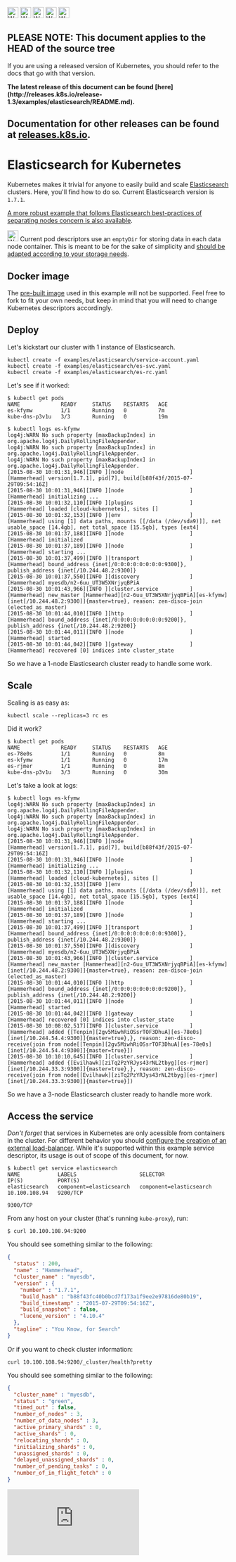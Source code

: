 <!-- BEGIN MUNGE: UNVERSIONED_WARNING -->

<!-- BEGIN STRIP_FOR_RELEASE -->

<img src="http://kubernetes.io/kubernetes/img/warning.png" alt="WARNING"
     width="25" height="25">
<img src="http://kubernetes.io/kubernetes/img/warning.png" alt="WARNING"
     width="25" height="25">
<img src="http://kubernetes.io/kubernetes/img/warning.png" alt="WARNING"
     width="25" height="25">
<img src="http://kubernetes.io/kubernetes/img/warning.png" alt="WARNING"
     width="25" height="25">
<img src="http://kubernetes.io/kubernetes/img/warning.png" alt="WARNING"
     width="25" height="25">

<h2>PLEASE NOTE: This document applies to the HEAD of the source tree</h2>

If you are using a released version of Kubernetes, you should
refer to the docs that go with that version.

<!-- TAG RELEASE_LINK, added by the munger automatically -->
<strong>
The latest release of this document can be found
[here](http://releases.k8s.io/release-1.3/examples/elasticsearch/README.md).

Documentation for other releases can be found at
[releases.k8s.io](http://releases.k8s.io).
</strong>
--

<!-- END STRIP_FOR_RELEASE -->

<!-- END MUNGE: UNVERSIONED_WARNING -->

# Elasticsearch for Kubernetes

Kubernetes makes it trivial for anyone to easily build and scale [Elasticsearch](http://www.elasticsearch.org/) clusters. Here, you'll find how to do so.
Current Elasticsearch version is `1.7.1`.

[A more robust example that follows Elasticsearch best-practices of separating nodes concern is also available](production_cluster/README.md).

<img src="http://kubernetes.io/kubernetes/img/warning.png" alt="WARNING" width="25" height="25"> Current pod descriptors use an `emptyDir` for storing data in each data node container. This is meant to be for the sake of simplicity and [should be adapted according to your storage needs](../../docs/design/persistent-storage.md).

## Docker image

The [pre-built image](https://github.com/pires/docker-elasticsearch-kubernetes) used in this example will not be supported. Feel free to fork to fit your own needs, but keep in mind that you will need to change Kubernetes descriptors accordingly.

## Deploy

Let's kickstart our cluster with 1 instance of Elasticsearch.

```
kubectl create -f examples/elasticsearch/service-account.yaml
kubectl create -f examples/elasticsearch/es-svc.yaml
kubectl create -f examples/elasticsearch/es-rc.yaml
```

Let's see if it worked:

```
$ kubectl get pods
NAME             READY     STATUS    RESTARTS   AGE
es-kfymw         1/1       Running   0          7m
kube-dns-p3v1u   3/3       Running   0          19m
```

```
$ kubectl logs es-kfymw
log4j:WARN No such property [maxBackupIndex] in org.apache.log4j.DailyRollingFileAppender.
log4j:WARN No such property [maxBackupIndex] in org.apache.log4j.DailyRollingFileAppender.
log4j:WARN No such property [maxBackupIndex] in org.apache.log4j.DailyRollingFileAppender.
[2015-08-30 10:01:31,946][INFO ][node                     ] [Hammerhead] version[1.7.1], pid[7], build[b88f43f/2015-07-29T09:54:16Z]
[2015-08-30 10:01:31,946][INFO ][node                     ] [Hammerhead] initializing ...
[2015-08-30 10:01:32,110][INFO ][plugins                  ] [Hammerhead] loaded [cloud-kubernetes], sites []
[2015-08-30 10:01:32,153][INFO ][env                      ] [Hammerhead] using [1] data paths, mounts [[/data (/dev/sda9)]], net usable_space [14.4gb], net total_space [15.5gb], types [ext4]
[2015-08-30 10:01:37,188][INFO ][node                     ] [Hammerhead] initialized
[2015-08-30 10:01:37,189][INFO ][node                     ] [Hammerhead] starting ...
[2015-08-30 10:01:37,499][INFO ][transport                ] [Hammerhead] bound_address {inet[/0:0:0:0:0:0:0:0:9300]}, publish_address {inet[/10.244.48.2:9300]}
[2015-08-30 10:01:37,550][INFO ][discovery                ] [Hammerhead] myesdb/n2-6uu_UT3W5XNrjyqBPiA
[2015-08-30 10:01:43,966][INFO ][cluster.service          ] [Hammerhead] new_master [Hammerhead][n2-6uu_UT3W5XNrjyqBPiA][es-kfymw][inet[/10.244.48.2:9300]]{master=true}, reason: zen-disco-join (elected_as_master)
[2015-08-30 10:01:44,010][INFO ][http                     ] [Hammerhead] bound_address {inet[/0:0:0:0:0:0:0:0:9200]}, publish_address {inet[/10.244.48.2:9200]}
[2015-08-30 10:01:44,011][INFO ][node                     ] [Hammerhead] started
[2015-08-30 10:01:44,042][INFO ][gateway                  ] [Hammerhead] recovered [0] indices into cluster_state
```

So we have a 1-node Elasticsearch cluster ready to handle some work.

## Scale

Scaling is as easy as:

```
kubectl scale --replicas=3 rc es
```

Did it work?

```
$ kubectl get pods
NAME             READY     STATUS    RESTARTS   AGE
es-78e0s         1/1       Running   0          8m
es-kfymw         1/1       Running   0          17m
es-rjmer         1/1       Running   0          8m
kube-dns-p3v1u   3/3       Running   0          30m
```

Let's take a look at logs:

```
$ kubectl logs es-kfymw
log4j:WARN No such property [maxBackupIndex] in org.apache.log4j.DailyRollingFileAppender.
log4j:WARN No such property [maxBackupIndex] in org.apache.log4j.DailyRollingFileAppender.
log4j:WARN No such property [maxBackupIndex] in org.apache.log4j.DailyRollingFileAppender.
[2015-08-30 10:01:31,946][INFO ][node                     ] [Hammerhead] version[1.7.1], pid[7], build[b88f43f/2015-07-29T09:54:16Z]
[2015-08-30 10:01:31,946][INFO ][node                     ] [Hammerhead] initializing ...
[2015-08-30 10:01:32,110][INFO ][plugins                  ] [Hammerhead] loaded [cloud-kubernetes], sites []
[2015-08-30 10:01:32,153][INFO ][env                      ] [Hammerhead] using [1] data paths, mounts [[/data (/dev/sda9)]], net usable_space [14.4gb], net total_space [15.5gb], types [ext4]
[2015-08-30 10:01:37,188][INFO ][node                     ] [Hammerhead] initialized
[2015-08-30 10:01:37,189][INFO ][node                     ] [Hammerhead] starting ...
[2015-08-30 10:01:37,499][INFO ][transport                ] [Hammerhead] bound_address {inet[/0:0:0:0:0:0:0:0:9300]}, publish_address {inet[/10.244.48.2:9300]}
[2015-08-30 10:01:37,550][INFO ][discovery                ] [Hammerhead] myesdb/n2-6uu_UT3W5XNrjyqBPiA
[2015-08-30 10:01:43,966][INFO ][cluster.service          ] [Hammerhead] new_master [Hammerhead][n2-6uu_UT3W5XNrjyqBPiA][es-kfymw][inet[/10.244.48.2:9300]]{master=true}, reason: zen-disco-join (elected_as_master)
[2015-08-30 10:01:44,010][INFO ][http                     ] [Hammerhead] bound_address {inet[/0:0:0:0:0:0:0:0:9200]}, publish_address {inet[/10.244.48.2:9200]}
[2015-08-30 10:01:44,011][INFO ][node                     ] [Hammerhead] started
[2015-08-30 10:01:44,042][INFO ][gateway                  ] [Hammerhead] recovered [0] indices into cluster_state
[2015-08-30 10:08:02,517][INFO ][cluster.service          ] [Hammerhead] added {[Tenpin][2gv5MiwhRiOSsrTOF3DhuA][es-78e0s][inet[/10.244.54.4:9300]]{master=true},}, reason: zen-disco-receive(join from node[[Tenpin][2gv5MiwhRiOSsrTOF3DhuA][es-78e0s][inet[/10.244.54.4:9300]]{master=true}])
[2015-08-30 10:10:10,645][INFO ][cluster.service          ] [Hammerhead] added {[Evilhawk][ziTq2PzYRJys43rNL2tbyg][es-rjmer][inet[/10.244.33.3:9300]]{master=true},}, reason: zen-disco-receive(join from node[[Evilhawk][ziTq2PzYRJys43rNL2tbyg][es-rjmer][inet[/10.244.33.3:9300]]{master=true}])
```

So we have a 3-node Elasticsearch cluster ready to handle more work.

## Access the service

*Don't forget* that services in Kubernetes are only acessible from containers in the cluster. For different behavior you should [configure the creation of an external load-balancer](http://kubernetes.io/v1.0/docs/user-guide/services.html#type-loadbalancer). While it's supported within this example service descriptor, its usage is out of scope of this document, for now.

```
$ kubectl get service elasticsearch
NAME            LABELS                    SELECTOR                  IP(S)           PORT(S)
elasticsearch   component=elasticsearch   component=elasticsearch   10.100.108.94   9200/TCP
                                                                                    9300/TCP
```

From any host on your cluster (that's running `kube-proxy`), run:

```
$ curl 10.100.108.94:9200
```

You should see something similar to the following:


```json
{
  "status" : 200,
  "name" : "Hammerhead",
  "cluster_name" : "myesdb",
  "version" : {
    "number" : "1.7.1",
    "build_hash" : "b88f43fc40b0bcd7f173a1f9ee2e97816de80b19",
    "build_timestamp" : "2015-07-29T09:54:16Z",
    "build_snapshot" : false,
    "lucene_version" : "4.10.4"
  },
  "tagline" : "You Know, for Search"
}
```

Or if you want to check cluster information:


```
curl 10.100.108.94:9200/_cluster/health?pretty
```

You should see something similar to the following:

```json
{
  "cluster_name" : "myesdb",
  "status" : "green",
  "timed_out" : false,
  "number_of_nodes" : 3,
  "number_of_data_nodes" : 3,
  "active_primary_shards" : 0,
  "active_shards" : 0,
  "relocating_shards" : 0,
  "initializing_shards" : 0,
  "unassigned_shards" : 0,
  "delayed_unassigned_shards" : 0,
  "number_of_pending_tasks" : 0,
  "number_of_in_flight_fetch" : 0
}
```

<!-- BEGIN MUNGE: GENERATED_ANALYTICS -->
[![Analytics](https://kubernetes-site.appspot.com/UA-36037335-10/GitHub/examples/elasticsearch/README.md?pixel)]()
<!-- END MUNGE: GENERATED_ANALYTICS -->
